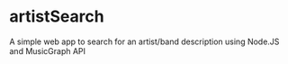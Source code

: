 # artistSearch
A simple web app to search for an artist/band description using Node.JS and MusicGraph API
